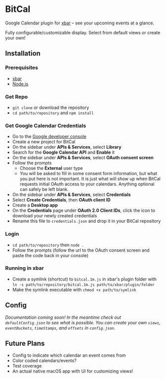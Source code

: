 # BitCal
Google Calendar plugin for [xbar](https://xbarapp.com/) – see your upcoming events at a glance.

Fully configurable/customizable display. Select from default views or create your own!

## Installation
### Prerequisites
* [xbar](https://xbarapp.com/)
* [Node.js](https://nodejs.org/en/)
### Get Repo
* `git clone` or download the repository
* `cd path/to/repository` and `npm install`

### Get Google Calendar Credentials
* Go to the [Google developer console](https://console.cloud.google.com/)
* Create a new project for BitCal
* On the sidebar under **APIs & Services**, select **Library**
* Search for the **Google Calendar API** and **Enable** it
* On the sidebar under **APIs & Services**, select **OAuth consent screen**
* Follow the prompts
  * Choose the **External** user type
  * You will be asked to fill in some consent form information, but what you put here is not important. It is just what will show up when BitCal requests initial OAuth access to your calendars. Anything optional can safely be left blank.
* On the sidebar under **APIs & Services**, select **Credentials**
* Select **Create Credentials**, then **OAuth client ID**
* Create a **Desktop app**
* On the **Credentials** page under **OAuth 2.0 Client IDs**, click the icon to download your newly created credentials
* Rename this file to `credentials.json` and drop it in your BitCal repository

### Login
* `cd path/to/repository` then `node .`
* Follow the prompts (follow the url to the OAuth consent screen and paste the code back in your console)

### Running in xbar
* Create a symlink (shortcut) to `bitcal.1m.js` in xbar's plugin folder with `ln -s path/to/repository/bitcal.1m.js path/to/xbar/plugin/folder`
* Make the symlink executable with `chmod +x path/to/symlink`

## Config
_Documentation coming soon! In the meantime check out `defaultConfig.json` to see what is possible. You can create your own `views`, `eventBuckets`, `timeStamps`, and `offsets` in `config.json`._

## Future Plans
* Config to indicate which calendar an event comes from
* Color coded calendars/events?
* Test coverage
* An actual native macOS app with UI for customizing views!
